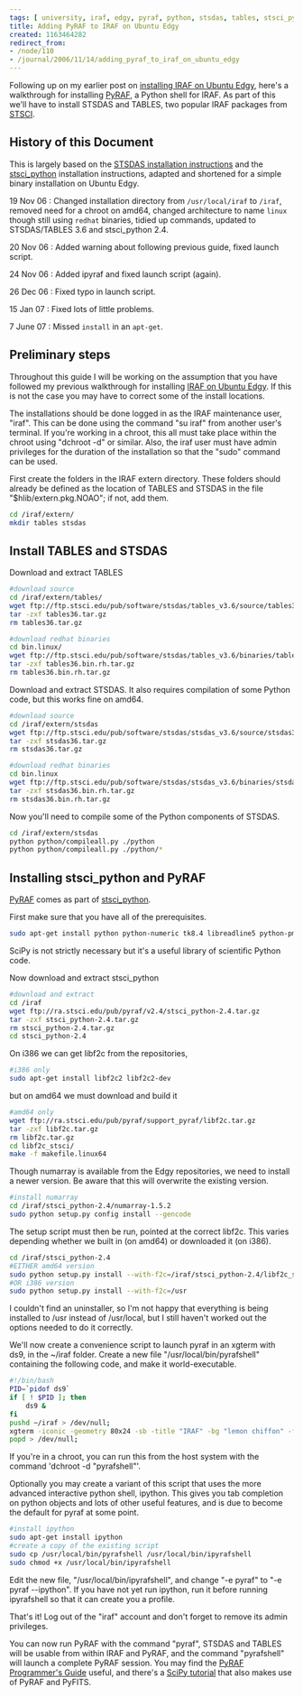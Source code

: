 ```yaml
---
tags: [ university, iraf, edgy, pyraf, python, stsdas, tables, stsci_python ]
title: Adding PyRAF to IRAF on Ubuntu Edgy
created: 1163464282
redirect_from:
- /node/110
- /journal/2006/11/14/adding_pyraf_to_iraf_on_ubuntu_edgy
---
```

Following up on my earlier post on [installing IRAF on Ubuntu
Edgy](/journal/2006-05-11/install_iraf_on_ubuntu_edgy_amd64), here's a
walkthrough for installing
[PyRAF](http://www.stsci.edu/resources/software_hardware/pyraf), a Python shell
for IRAF. As part of this we'll have to install STSDAS and TABLES, two popular
IRAF packages from [STSCI](http://www.stsci.edu/resources/software_hardware).
<!--break-->

## History of this Document

This is largely based on the [STSDAS installation
instructions](http://www.stsci.edu/resources/software_hardware/stsdas/install)
and the
[stsci_python](http://www.stsci.edu/resources/software_hardware/pyraf/stsci_python/Installation)
installation instructions, adapted and shortened for a simple binary
installation on Ubuntu Edgy.

19 Nov 06
: Changed installation directory from `/usr/local/iraf` to `/iraf`, removed
  need for a chroot on amd64, changed architecture to name `linux` though
  still using `redhat` binaries, tidied up commands, updated to STSDAS/TABLES
  3.6 and stsci_python 2.4.

20 Nov 06
: Added warning about following previous guide, fixed launch script.

24 Nov 06
: Added ipyraf and fixed launch script (again).

26 Dec 06
: Fixed typo in launch script.

15 Jan 07
: Fixed lots of little problems.

7 June 07
: Missed `install` in an `apt-get`.

## Preliminary steps

Throughout this guide I will be working on the assumption that you have followed
my previous walkthrough for installing [IRAF on Ubuntu
Edgy](/journal/2006-05-11/install_iraf_on_ubuntu_edgy_amd64). If this is not the
case you may have to correct some of the install locations.

The installations should be done logged in as the IRAF maintenance user, "iraf".
This can be done using the command "su iraf" from another user's terminal. If
you're working in a chroot, this all must take place within the chroot using
"dchroot -d" or similar. Also, the iraf user must have admin privileges for the
duration of the installation so that the "sudo" command can be used.

First create the folders in the IRAF extern directory. These folders should
already be defined as the location of TABLES and STSDAS in the file
"$hlib/extern.pkg.NOAO"; if not, add them.

```bash
cd /iraf/extern/
mkdir tables stsdas
```

## Install TABLES and STSDAS

Download and extract TABLES

```bash
#download source
cd /iraf/extern/tables/
wget ftp://ftp.stsci.edu/pub/software/stsdas/tables_v3.6/source/tables36.tar.gz
tar -zxf tables36.tar.gz
rm tables36.tar.gz

#download redhat binaries
cd bin.linux/
wget ftp://ftp.stsci.edu/pub/software/stsdas/tables_v3.6/binaries/tables36.bin.rh.tar.gz
tar -zxf tables36.bin.rh.tar.gz
rm tables36.bin.rh.tar.gz
```

Download and extract STSDAS. It also requires compilation of some Python code, but this works fine on amd64.

```bash
#download source
cd /iraf/extern/stsdas
wget ftp://ftp.stsci.edu/pub/software/stsdas/stsdas_v3.6/source/stsdas36.tar.gz
tar -zxf stsdas36.tar.gz
rm stsdas36.tar.gz

#download redhat binaries
cd bin.linux
wget ftp://ftp.stsci.edu/pub/software/stsdas/stsdas_v3.6/binaries/stsdas36.bin.rh.tar.gz
tar -zxf stsdas36.bin.rh.tar.gz
rm stsdas36.bin.rh.tar.gz
```

Now you'll need to compile some of the Python components of STSDAS.

```bash
cd /iraf/extern/stsdas
python python/compileall.py ./python
python python/compileall.py ./python/*
```

## Installing stsci_python and PyRAF

[PyRAF](http://www.stsci.edu/resources/software_hardware/pyraf) comes as part of
[stsci_python](http://www.stsci.edu/resources/software_hardware/pyraf/stsci_python/current/download).

First make sure that you have all of the prerequisites.

```bash
sudo apt-get install python python-numeric tk8.4 libreadline5 python-pmw python-dev python2.4-scipy
```

SciPy is not strictly necessary but it's a useful library of scientific Python code.

Now download and extract stsci_python

```bash
#download and extract
cd /iraf
wget ftp://ra.stsci.edu/pub/pyraf/v2.4/stsci_python-2.4.tar.gz
tar -zxf stsci_python-2.4.tar.gz
rm stsci_python-2.4.tar.gz
cd stsci_python-2.4
```

On i386 we can get libf2c from the repositories,

```bash
#i386 only
sudo apt-get install libf2c2 libf2c2-dev
```

but on amd64 we must download and build it

```bash
#amd64 only
wget ftp://ra.stsci.edu/pub/pyraf/support_pyraf/libf2c.tar.gz
tar -zxf libf2c.tar.gz
rm libf2c.tar.gz
cd libf2c_stsci/
make -f makefile.linux64
```

Though numarray is available from the Edgy repositories, we need to install a
newer version. Be aware that this will overwrite the existing version.

```bash
#install numarray
cd /iraf/stsci_python-2.4/numarray-1.5.2
sudo python setup.py config install --gencode
```

The setup script must then be run, pointed at the correct libf2c. This varies
depending whether we built in (on amd64) or downloaded it (on i386).

```bash
cd /iraf/stsci_python-2.4
#EITHER amd64 version
sudo python setup.py install --with-f2c=/iraf/stsci_python-2.4/libf2c_stsci/
#OR i386 version
sudo python setup.py install --with-f2c=/usr
```

I couldn't find an uninstaller, so I'm not happy that everything is being
installed to /usr instead of /usr/local, but I still haven't worked out the
options needed to do it correctly.

We'll now create a convenience script to launch pyraf in an xgterm with ds9, in
the ~/iraf folder. Create a new file "/usr/local/bin/pyrafshell" containing the
following code, and make it world-executable.

```bash
#!/bin/bash
PID=`pidof ds9`
if [ ! $PID ]; then
    ds9 &
fi
pushd ~/iraf > /dev/null;
xgterm -iconic -geometry 80x24 -sb -title "IRAF" -bg "lemon chiffon" -fg "black" -e pyraf &
popd > /dev/null;
```

If you're in a chroot, you can run this from the host system with the command
'dchroot -d "pyrafshell"'.

Optionally you may create a variant of this script that uses the more advanced
interactive python shell, ipython. This gives you tab completion on python
objects and lots of other useful features, and is due to become the default for
pyraf at some point.

```bash
#install ipython
sudo apt-get install ipython
#create a copy of the existing script
sudo cp /usr/local/bin/pyrafshell /usr/local/bin/ipyrafshell
sudo chmod +x /usr/local/bin/ipyrafshell
```

Edit the new file, "/usr/local/bin/ipyrafshell", and change "-e pyraf" to "-e
pyraf --ipython". If you have not yet run ipython, run it before running
ipyrafshell so that it can create you a profile.

That's it! Log out of the "iraf" account and don't forget to remove its admin
privileges.

You can now run PyRAF with the command "pyraf", STSDAS and TABLES will be usable
from within IRAF and PyRAF, and the command "pyrafshell" will launch a complete
PyRAF session. You may find the [PyRAF Programmer's
Guide](http://stsdas.stsci.edu/pyraf/doc/pyraf_guide) useful, and there's a
[SciPy tutorial](http://www.scipy.org/wikis/topical_software/Tutorial) that also
makes use of PyRAF and PyFITS.
